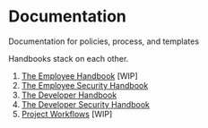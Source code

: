 # Documentation
Documentation for policies, process, and templates

Handbooks stack on each other.

1. [The Employee Handbook](https://github.com/willfarrell/documentation/blob/master/docs/The%20Employee%20Handbook.md) [WIP]
1. [The Employee Security Handbook](https://gist.github.com/willfarrell/bff0645126ee925431b045bf0cda0a2f)
1. [The Developer Handbook](https://github.com/willfarrell/documentation/blob/master/docs/The%20Developer%20Handbook.md)
1. [The Developer Security Handbook](https://github.com/willfarrell/documentation/blob/master/docs/The%20Developer%20Security%20Handbook.md)
1. [Project Workflows]() [WIP]